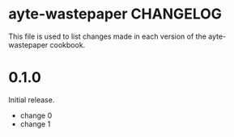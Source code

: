 # ayte-wastepaper CHANGELOG

This file is used to list changes made in each version of the ayte-wastepaper cookbook.

# 0.1.0

Initial release.

- change 0
- change 1

